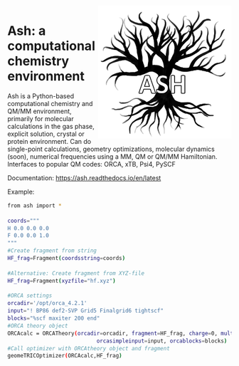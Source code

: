 
<img src="ash-simple-logo-letterbig.png" alt="drawing" width="300" align="right"/>

 # Ash: a computational chemistry environment
Ash is a Python-based computational chemistry and QM/MM environment, primarily for molecular calculations
in the gas phase, explicit solution, crystal or protein environment. Can do single-point calculations,
geometry optimizations, molecular dynamics (soon), numerical frequencies using a MM, QM or QM/MM Hamiltonian.
Interfaces to popular QM codes: ORCA, xTB, Psi4, PySCF

Documentation: https://ash.readthedocs.io/en/latest



Example:
```sh
from ash import *

coords="""
H 0.0 0.0 0.0
F 0.0 0.0 1.0
"""
#Create fragment from string
HF_frag=Fragment(coordsstring=coords)

#Alternative: Create fragment from XYZ-file
HF_frag=Fragment(xyzfile="hf.xyz")

#ORCA settings
orcadir='/opt/orca_4.2.1'
input="! BP86 def2-SVP Grid5 Finalgrid6 tightscf"
blocks="%scf maxiter 200 end"
#ORCA theory object
ORCAcalc = ORCATheory(orcadir=orcadir, fragment=HF_frag, charge=0, mult=1,
                         	orcasimpleinput=input, orcablocks=blocks)
#Call optimizer with ORCAtheory object and fragment
geomeTRICOptimizer(ORCAcalc,HF_frag)



 ```
